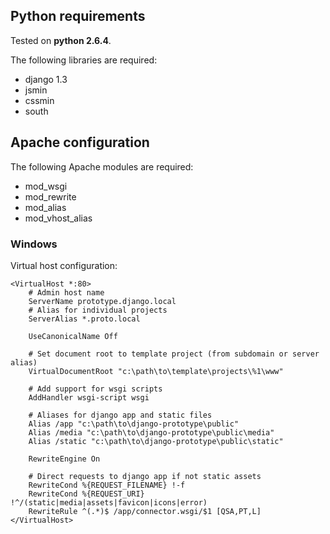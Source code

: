 ## Python requirements

Tested on **python 2.6.4**.

The following libraries are required:

 * django 1.3
 * jsmin
 * cssmin
 * south

## Apache configuration

The following Apache modules are required:

 * mod_wsgi
 * mod_rewrite
 * mod_alias
 * mod\_vhost\_alias 

### Windows

Virtual host configuration:

	<VirtualHost *:80>
		# Admin host name
		ServerName prototype.django.local
		# Alias for individual projects
		ServerAlias *.proto.local
		
		UseCanonicalName Off
		
		# Set document root to template project (from subdomain or server alias)
		VirtualDocumentRoot "c:\path\to\template\projects\%1\www"
		
		# Add support for wsgi scripts
		AddHandler wsgi-script wsgi
		
		# Aliases for django app and static files
		Alias /app "c:\path\to\django-prototype\public"
		Alias /media "c:\path\to\django-prototype\public\media"
		Alias /static "c:\path\to\django-prototype\public\static"
		
		RewriteEngine On
		
		# Direct requests to django app if not static assets
		RewriteCond %{REQUEST_FILENAME} !-f
		RewriteCond %{REQUEST_URI} !^/(static|media|assets|favicon|icons|error)
		RewriteRule ^(.*)$ /app/connector.wsgi/$1 [QSA,PT,L]
	</VirtualHost>